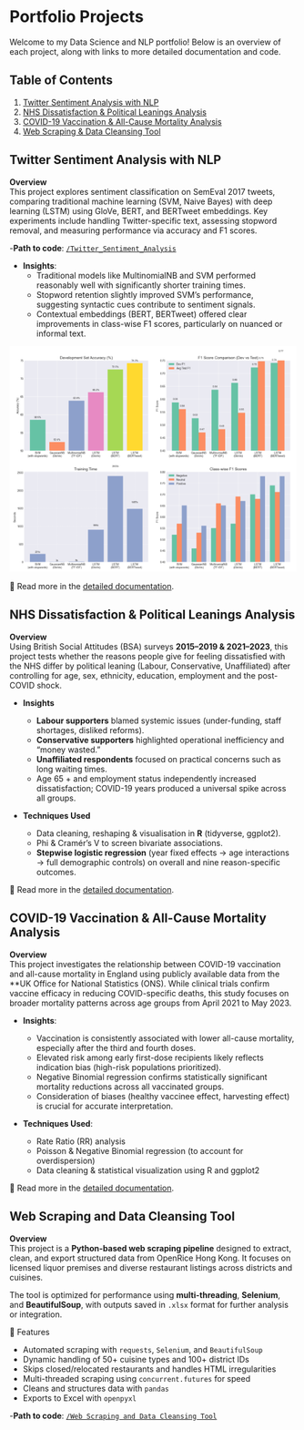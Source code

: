 # Portfolio Projects

Welcome to my Data Science and NLP portfolio! Below is an overview of each project, along with links to more detailed documentation and code.

## Table of Contents
1. [Twitter Sentiment Analysis with NLP](#twitter-sentiment-analysis-with-nlp)
2. [NHS Dissatisfaction & Political Leanings Analysis](#nhs-dissatisfaction--political-leanings-analysis)
3. [COVID-19 Vaccination & All-Cause Mortality Analysis](#covid-19-vaccination--all-cause-mortality-analysis)
4. [Web Scraping & Data Cleansing Tool](#web-scraping-and-data-cleansing-tool)


## Twitter Sentiment Analysis with NLP
**Overview**<br>
This project explores sentiment classification on SemEval 2017 tweets, comparing traditional machine learning (SVM, Naive Bayes) with deep learning (LSTM) using GloVe, BERT, and BERTweet embeddings. Key experiments include handling Twitter-specific text, assessing stopword removal, and measuring performance via accuracy and F1 scores.

-**Path to code**: [`/Twitter_Sentiment_Analysis`](./Twitter_Sentiment_Analysis/Twitter%20Sentiment%20Analysis%20with%20Natural%20Language%20Processing.ipynb)

- **Insights**:
  - Traditional models like MultinomialNB and SVM performed reasonably well with significantly shorter training times.
  - Stopword retention slightly improved SVM’s performance, suggesting syntactic cues contribute to sentiment signals.
  - Contextual embeddings (BERT, BERTweet) offered clear improvements in class-wise F1 scores, particularly on nuanced or informal text.

![Model Performance Comparison](./Twitter_Sentiment_Analysis/model_comparison_summary.png)

📄 Read more in the [detailed documentation](./Twitter_Sentiment_Analysis/README.md).

## NHS Dissatisfaction & Political Leanings Analysis
**Overview**  
Using British Social Attitudes (BSA) surveys **2015–2019 & 2021–2023**, this project tests whether the reasons people give for feeling dissatisfied with the NHS differ by political leaning (Labour, Conservative, Unaffiliated) after controlling for age, sex, ethnicity, education, employment and the post-COVID shock.

- **Insights**  
  - **Labour supporters** blamed systemic issues (under-funding, staff shortages, disliked reforms).  
  - **Conservative supporters** highlighted operational inefficiency and “money wasted.”  
  - **Unaffiliated respondents** focused on practical concerns such as long waiting times.  
  - Age 65 + and employment status independently increased dissatisfaction; COVID-19 years produced a universal spike across all groups.

- **Techniques Used**  
  - Data cleaning, reshaping & visualisation in **R** (tidyverse, ggplot2).  
  - Phi & Cramér’s V to screen bivariate associations.  
  - **Stepwise logistic regression** (year fixed effects → age interactions → full demographic controls) on overall and nine reason-specific outcomes.

📄 Read more in the [detailed documentation](./NHS_Dissatisfaction_Politics/README.md).

## COVID-19 Vaccination & All-Cause Mortality Analysis
**Overview**<br>
This project investigates the relationship between COVID-19 vaccination and all-cause mortality in England using publicly available data from the **UK Office for National Statistics (ONS). While clinical trials confirm vaccine efficacy in reducing COVID-specific deaths, this study focuses on broader mortality patterns across age groups from April 2021 to May 2023.

- **Insights**:
  - Vaccination is consistently associated with lower all-cause mortality, especially after the third and fourth doses.
  - Elevated risk among early first-dose recipients likely reflects indication bias (high-risk populations prioritized).
  - Negative Binomial regression confirms statistically significant mortality reductions across all vaccinated groups.
  - Consideration of biases (healthy vaccinee effect, harvesting effect) is crucial for accurate interpretation.

- **Techniques Used**:
  - Rate Ratio (RR) analysis
  - Poisson & Negative Binomial regression (to account for overdispersion)
  - Data cleaning & statistical visualization using R and ggplot2

📄 Read more in the [detailed documentation](./Real-World_COVID19_Analysis/README.md).

## Web Scraping and Data Cleansing Tool
**Overview**<br>
This project is a **Python-based web scraping pipeline** designed to extract, clean, and export structured data from OpenRice Hong Kong. It focuses on licensed liquor premises and diverse restaurant listings across districts and cuisines.

The tool is optimized for performance using **multi-threading**, **Selenium**, and **BeautifulSoup**, with outputs saved in `.xlsx` format for further analysis or integration.

📌 Features

- Automated scraping with `requests`, `Selenium`, and `BeautifulSoup`
- Dynamic handling of 50+ cuisine types and 100+ district IDs
- Skips closed/relocated restaurants and handles HTML irregularities
- Multi-threaded scraping using `concurrent.futures` for speed
- Cleans and structures data with `pandas`
- Exports to Excel with `openpyxl`

-**Path to code**: [`/Web Scraping and Data Cleansing Tool`](./Web%20Scraping%20and%20Data%20Cleansing%20Tool.md)
